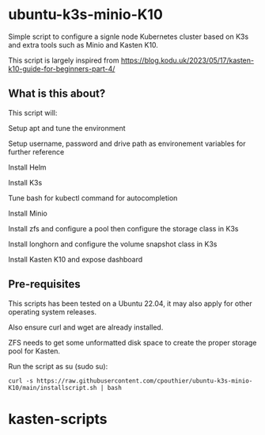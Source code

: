 # ubuntu-k3s-minio-K10
Simple script to configure a signle node Kubernetes cluster based on K3s and extra tools such as Minio and Kasten K10.

This script is largely inspired from https://blog.kodu.uk/2023/05/17/kasten-k10-guide-for-beginners-part-4/

## What is this about?

This script will:

   Setup apt and tune the environment

   Setup username, password and drive path as environement variables for further reference

   Install Helm

   Install K3s

   Tune bash for kubectl command for autocompletion

   Install Minio

   Install zfs and configure a pool then configure the storage class in K3s

   Install longhorn and configure the volume snapshot class in K3s

   Install Kasten K10 and expose dashboard 

## Pre-requisites

This scripts has been tested on a Ubuntu 22.04, it may also apply for other operating system releases.

Also ensure curl and wget are already installed.

ZFS needs to get some unformatted disk space to create the proper storage pool for Kasten.

Run the script as su (sudo su):

```console
curl -s https://raw.githubusercontent.com/cpouthier/ubuntu-k3s-minio-K10/main/installscript.sh | bash
```
# kasten-scripts
